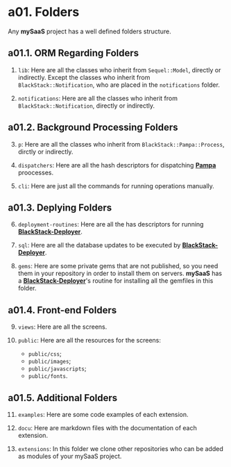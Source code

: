 # a01. Folders

Any **mySaaS** project has a well defined folders structure.

## a01.1. ORM Regarding Folders

1. `lib`: Here are all the classes who inherit from `Sequel::Model`, directly or indirectly.
Except the classes who inherit from `BlackStack::Notification`, who are placed in the `notifications` folder.

2. `notifications`: Here are all the classes who inherit from `BlackStack::Notification`, directly or indirectly.

## a01.2. Background Processing Folders

3. `p`: Here are all the classes who inherit from `BlackStack::Pampa::Process`, dirctly or indirectly.

4. `dispatchers`: Here are all the hash descriptors for dispatching [**Pampa**](https://github.com/leandrosardi/pampa) proocesses.

5. `cli`: Here are just all the commands for running operations manually.

## a01.3. Deplying Folders

6. `deployment-routines`: Here are all the has descriptors for running [**BlackStack-Deployer**](https://github.com/leandrosardi/blackstack-deployer).

7. `sql`: Here are all the database updates to be executed by [**BlackStack-Deployer**](https://github.com/leandrosardi/blackstack-deployer).

8. `gems`: Here are some private gems that are not published, so you need them in your repository in order to install them on servers. **mySaaS** has a [**BlackStack-Deployer**](https://github.com/leandrosardi/blackstack-deployer)'s routine for installing all the gemfiles in this folder. 

## a01.4. Front-end Folders

9. `views`: Here are all the screens.

10. `public`: Here are all the resources for the screens:
	- `public/css`; 
	- `public/images`; 
	- `public/javascripts`;
	- `public/fonts`.

## a01.5. Additional Folders

11. `examples`: Here are some code examples of each extension. 

12. `docu`: Here are markdown files with the documentation of each extension.

13. `extensions`: In this folder we clone other repositories who can be added as modules of your mySaaS project.